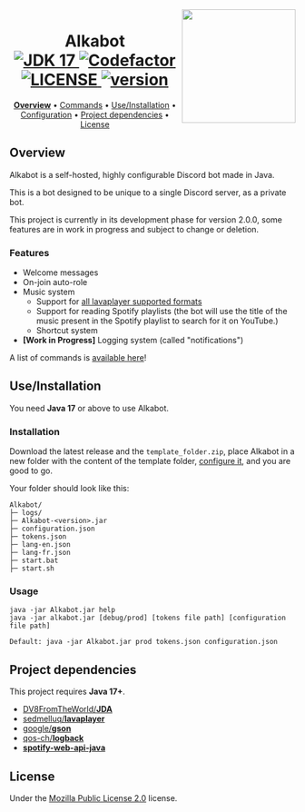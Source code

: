 <img align="right" src="https://share.alkanife.fr/alkabot.png" height="200" width="200">
<h1 align="center">
  Alkabot
  <br>
  <a href="https://github.com/alkanife/alkabot/blob/main/pom.xml">
    <img src="https://img.shields.io/badge/Open%20JDK-17-green" alt="JDK 17">
  </a>
  <a href="https://www.codefactor.io/repository/github/alkanife/alkabot">
    <img src="https://www.codefactor.io/repository/github/alkanife/alkabot/badge" alt="Codefactor">
  </a>
  <a href="https://github.com/alkanife/alkabot/blob/main/LICENSE">
    <img src="https://img.shields.io/github/license/alkanife/alkabot" alt="LICENSE">
  </a>
  <a href="https://github.com/alkanife/alkabot/">
    <img src="https://img.shields.io/badge/version-2.0.0--dev1-blue" alt="version">
  </a>
</h1>

<p align="center">
  <b><a href="#overview">Overview</a></b>
  •
  <a href="https://github.com/alkanife/alkabot/blob/main/doc/commands.md">Commands</a>
  •
  <a href="#useinstallation">Use/Installation</a>
  •
  <a href="https://github.com/alkanife/alkabot/blob/main/doc/config.md">Configuration</a>
  •
  <a href="#project-dependencies">Project dependencies</a>
  •
  <a href="#license">License</a>
</p>

## Overview
Alkabot is a self-hosted, highly configurable Discord bot made in Java.

This is a bot designed to be unique to a single Discord server, as a private bot.

This project is currently in its development phase for version 2.0.0, some features are in work in progress and subject to change or deletion.

### Features
- Welcome messages
- On-join auto-role
- Music system
  - Support for [all lavaplayer supported formats](https://github.com/sedmelluq/lavaplayer#supported-formats)
  - Support for reading Spotify playlists (the bot will use the title of the music present in the Spotify playlist to search for it on YouTube.)
  - Shortcut system
- **[Work in Progress]** Logging system (called "notifications")

A list of commands is [available here](https://github.com/alkanife/alkabot/blob/main/doc/commands.md)!

## Use/Installation
You need **Java 17** or above to use Alkabot.

### Installation
Download the latest release and the `template_folder.zip`, place Alkabot in a new folder with the content of the template folder, [configure it](#configuration), and you are good to go.

Your folder should look like this:
```
Alkabot/
├─ logs/
├─ Alkabot-<version>.jar
├─ configuration.json
├─ tokens.json
├─ lang-en.json
├─ lang-fr.json
├─ start.bat
├─ start.sh
```

### Usage
```
java -jar Alkabot.jar help
java -jar alkabot.jar [debug/prod] [tokens file path] [configuration file path]

Default: java -jar Alkabot.jar prod tokens.json configuration.json
```

## Project dependencies
This project requires **Java 17+**.

- [DV8FromTheWorld/**JDA**](https://github.com/DV8FromTheWorld/JDA)
- [sedmelluq/**lavaplayer**](https://github.com/sedmelluq/lavaplayer)
- [google/**gson**](https://github.com/google/gson)
- [qos-ch/**logback**](https://github.com/qos-ch/logback)
- [**spotify-web-api-java**](https://github.com/spotify-web-api-java/spotify-web-api-java)

## License
Under the [Mozilla Public License 2.0](https://github.com/alkanife/alkabot/blob/main/LICENSE) license.
